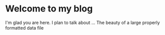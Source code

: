 # Welcome to my blog

I'm glad you are here. I plan to talk about ...
The beauty of a large properly formatted data file
